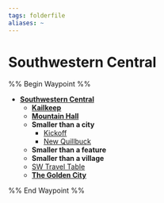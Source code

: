 ```yaml
---
tags: folderfile
aliases: ~
---
```


# Southwestern Central

%% Begin Waypoint %%

* **[Southwestern Central](Southwestern%20Central.md)**
  * **[Kailkeep](Kailkeep\Kailkeep.md)**
  * **[Mountain Hall](Mountain%20Hall\Mountain%20Hall.md)**
  * **Smaller than a city**
    * [Kickoff](Smaller%20than%20a%20city\Kickoff.md)
    * [New Quillbuck](Smaller%20than%20a%20city\New%20Quillbuck.md)
  * **Smaller than a feature**
  * **Smaller than a village**
  * [SW Travel Table](SW%20Travel%20Table.md)
  * **[The Golden City](The%20Golden%20City\The%20Golden%20City.md)**

%% End Waypoint %%
